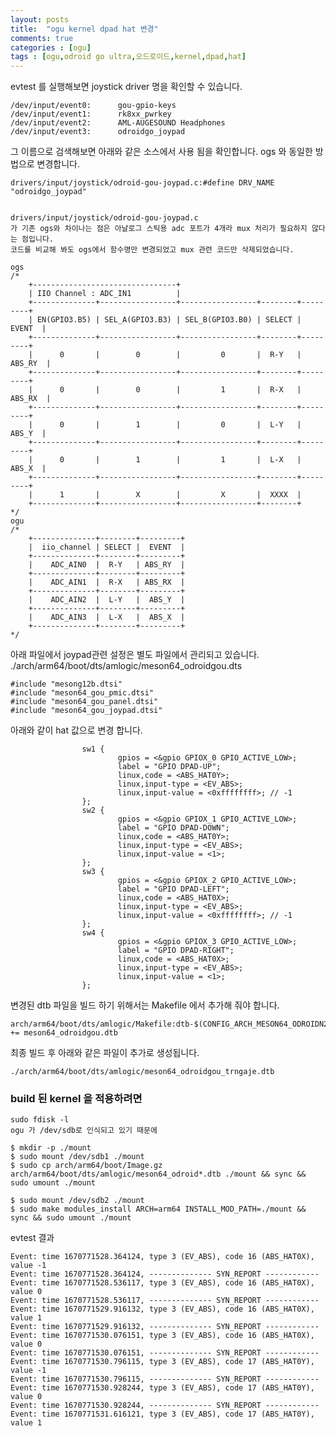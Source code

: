 ```yaml
---
layout: posts
title:  "ogu kernel dpad hat 변경"
comments: true
categories : [ogu]
tags : [ogu,odroid go ultra,오드로이드,kernel,dpad,hat]
---
```


evtest 를 실행해보면 joystick driver 명을 확인할 수 있습니다.

    /dev/input/event0:      gou-gpio-keys
    /dev/input/event1:      rk8xx_pwrkey
    /dev/input/event2:      AML-AUGESOUND Headphones
    /dev/input/event3:      odroidgo_joypad

그 이름으로 검색해보면 아래와 같은 소스에서 사용 됨을 확인합니다.
ogs 와 동일한 방법으로 변경합니다.

    drivers/input/joystick/odroid-gou-joypad.c:#define DRV_NAME "odroidgo_joypad"


    drivers/input/joystick/odroid-gou-joypad.c
    가 기존 ogs와 차이나는 점은 아날로그 스틱용 adc 포트가 4개라 mux 처리가 필요하지 않다는 점입니다.
    코드를 비교해 봐도 ogs에서 함수명만 변경되었고 mux 관련 코드만 삭제되었습니다.

    ogs
    /*
    	+--------------------------------+
    	| IIO Channel : ADC_IN1          |
    	+--------------+-----------------+-----------------+--------+---------+
    	| EN(GPIO3.B5) | SEL_A(GPIO3.B3) | SEL_B(GPIO3.B0) | SELECT |  EVENT  |
    	+--------------+-----------------+-----------------+--------+---------+
    	|      0       |        0        |         0       |  R-Y   | ABS_RY  |
    	+--------------+-----------------+-----------------+--------+---------+
    	|      0       |        0        |         1       |  R-X   | ABS_RX  |
    	+--------------+-----------------+-----------------+--------+---------+
    	|      0       |        1        |         0       |  L-Y   |  ABS_Y  |
    	+--------------+-----------------+-----------------+--------+---------+
    	|      0       |        1        |         1       |  L-X   |  ABS_X  |
    	+--------------+-----------------+-----------------+--------+---------+
    	|      1       |        X        |         X       |  XXXX  |
    	+--------------+-----------------+-----------------+--------+
    */
    ogu
    /*
    	+--------------+--------+---------+
    	|  iio_channel | SELECT |  EVENT  |
    	+--------------+--------+---------+
    	|    ADC_AIN0  |  R-Y   | ABS_RY  |
    	+--------------+--------+---------+
    	|    ADC_AIN1  |  R-X   | ABS_RX  |
    	+--------------+--------+---------+
    	|    ADC_AIN2  |  L-Y   |  ABS_Y  |
    	+--------------+--------+---------+
    	|    ADC_AIN3  |  L-X   |  ABS_X  |
    	+--------------+--------+---------+
    */

아래 파일에서 joypad관련 설정은 별도 파일에서 관리되고 있습니다.
    ./arch/arm64/boot/dts/amlogic/meson64_odroidgou.dts

    #include "mesong12b.dtsi"
    #include "meson64_gou_pmic.dtsi"
    #include "meson64_gou_panel.dtsi"
    #include "meson64_gou_joypad.dtsi"

아래와 같이 hat 값으로 변경 합니다.

                    sw1 {
                            gpios = <&gpio GPIOX_0 GPIO_ACTIVE_LOW>;
                            label = "GPIO DPAD-UP";
    						linux,code = <ABS_HAT0Y>;
    						linux,input-type = <EV_ABS>;
    						linux,input-value = <0xffffffff>; // -1  
                    };
                    sw2 {
                            gpios = <&gpio GPIOX_1 GPIO_ACTIVE_LOW>;
                            label = "GPIO DPAD-DOWN";
                            linux,code = <ABS_HAT0Y>;         
                            linux,input-type = <EV_ABS>;
                            linux,input-value = <1>;  
                    };
                    sw3 {
                            gpios = <&gpio GPIOX_2 GPIO_ACTIVE_LOW>;
                            label = "GPIO DPAD-LEFT";
                            linux,code = <ABS_HAT0X>;
                            linux,input-type = <EV_ABS>;
                            linux,input-value = <0xffffffff>; // -1
                    };
                    sw4 {
                            gpios = <&gpio GPIOX_3 GPIO_ACTIVE_LOW>;
                            label = "GPIO DPAD-RIGHT";
                            linux,code = <ABS_HAT0X>;
                            linux,input-type = <EV_ABS>;
                            linux,input-value = <1>;
                    };


변경된 dtb 파일을 빌드 하기 위해서는 Makefile 에서 추가해 줘야 합니다.

    arch/arm64/boot/dts/amlogic/Makefile:dtb-$(CONFIG_ARCH_MESON64_ODROIDN2) += meson64_odroidgou.dtb

최종 빌드 후 아래와 같은 파일이 추가로 생성됩니다.

    ./arch/arm64/boot/dts/amlogic/meson64_odroidgou_trngaje.dtb


### build 된 kernel 을 적용하려면

    sudo fdisk -l
    ogu 가 /dev/sdb로 인식되고 있기 때문에

    $ mkdir -p ./mount
    $ sudo mount /dev/sdb1 ./mount
    $ sudo cp arch/arm64/boot/Image.gz arch/arm64/boot/dts/amlogic/meson64_odroid*.dtb ./mount && sync && sudo umount ./mount

    $ sudo mount /dev/sdb2 ./mount
    $ sudo make modules_install ARCH=arm64 INSTALL_MOD_PATH=./mount && sync && sudo umount ./mount


evtest 결과

    Event: time 1670771528.364124, type 3 (EV_ABS), code 16 (ABS_HAT0X), value -1
    Event: time 1670771528.364124, -------------- SYN_REPORT ------------
    Event: time 1670771528.536117, type 3 (EV_ABS), code 16 (ABS_HAT0X), value 0
    Event: time 1670771528.536117, -------------- SYN_REPORT ------------
    Event: time 1670771529.916132, type 3 (EV_ABS), code 16 (ABS_HAT0X), value 1
    Event: time 1670771529.916132, -------------- SYN_REPORT ------------
    Event: time 1670771530.076151, type 3 (EV_ABS), code 16 (ABS_HAT0X), value 0
    Event: time 1670771530.076151, -------------- SYN_REPORT ------------
    Event: time 1670771530.796115, type 3 (EV_ABS), code 17 (ABS_HAT0Y), value -1
    Event: time 1670771530.796115, -------------- SYN_REPORT ------------
    Event: time 1670771530.928244, type 3 (EV_ABS), code 17 (ABS_HAT0Y), value 0
    Event: time 1670771530.928244, -------------- SYN_REPORT ------------
    Event: time 1670771531.616121, type 3 (EV_ABS), code 17 (ABS_HAT0Y), value 1
